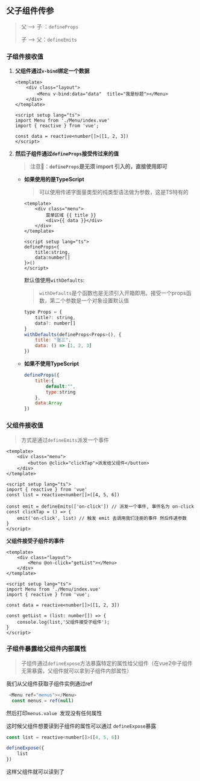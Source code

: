 ## 父子组件传参

> 父 ——> 子 ：`defineProps`
>
> 子 ——> 父：`defineEmits`

### 子组件接收值

1. **父组件通过`v-bind`绑定一个数据**

   ```vue
   <template>
       <div class="layout">
           <Menu v-bind:data="data"  title="我是标题"></Menu>
       </div>
   </template>
    
   <script setup lang="ts">
   import Menu from './Menu/index.vue'
   import { reactive } from 'vue';
    
   const data = reactive<number[]>([1, 2, 3])
   </script>
   ```

2. **然后子组件通过`defineProps`接受传过来的值**

   > 注意📢：**`defineProps`是无须 import 引入的，直接使用即可**

   * **如果使用的是TypeScript**

     > 可以使用传递字面量类型的纯类型语法做为参数，这是TS特有的

     ```vue
     <template>
         <div class="menu">
             菜单区域 {{ title }}
             <div>{{ data }}</div>
         </div>
     </template>
      
     <script setup lang="ts">
     defineProps<{
         title:string,
         data:number[]
     }>()
     </script>
     ```

     默认值使用`withDefaults`:

     > `withDefaults`是个函数也是无须引入开箱即用。接受一个props函数，第二个参数是一个对象设置默认值

     ```js
     type Props = {
         title?: string,
         data?: number[]
     }
     withDefaults(defineProps<Props>(), {
         title: "张三",
         data: () => [1, 2, 3]
     })
     ```

   * **如果不使用TypeScript**

     ```js
     defineProps({
         title:{
             default:"",
             type:string
         },
         data:Array
     })
     ```

### 父组件接收值

> 方式是通过`defineEmits`派发一个事件

```vue
<template>
    <div class="menu">
        <button @click="clickTap">派发给父组件</button>
    </div>
</template>
 
<script setup lang="ts">
import { reactive } from 'vue'
const list = reactive<number[]>([4, 5, 6])
 
const emit = defineEmits(['on-click']) // 派发一个事件, 事件名为 on-click
const clickTap = () => {
    emit('on-click', list) // 触发 emit 去调用我们注册的事件 然后传递参数
}
</script>
```

**父组件接受子组件的事件**

```vue
<template>
    <div class="layout">
        <Menu @on-click="getList"></Menu>
    </div>
</template>
 
<script setup lang="ts">
import Menu from './Menu/index.vue'
import { reactive } from 'vue';
 
const data = reactive<number[]>([1, 2, 3])
 
const getList = (list: number[]) => {
    console.log(list,'父组件接受子组件');
}
</script>
```

### 子组件暴露给父组件内部属性

> 子组件通过`defineExpose`方法暴露特定的属性给父组件（在vue2中子组件无需暴露，父组件就可以拿到子组件内部属性）

我们从父组件获取子组件实例通过ref

```js
 <Menu ref="menus"></Menu>
  const menus = ref(null)
```

然后打印`menus.value `发现没有任何属性

这时候父组件想要读到子组件的属性可以通过 `defineExpose`暴露

```js
const list = reactive<number[]>([4, 5, 6])

defineExpose({
    list
})
```

这样父组件就可以读到了
